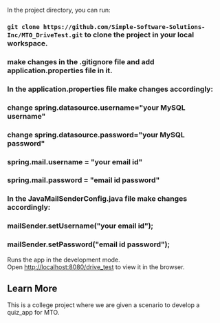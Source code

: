 In the project directory, you can run:

### `git clone https://github.com/Simple-Software-Solutions-Inc/MTO_DriveTest.git` to clone the project in your local workspace.

### make changes in the .gitignore file and add application.properties file in it.
### In the application.properties file make changes accordingly:
### change spring.datasource.username="your MySQL username"
### change spring.datasource.password="your MySQL password"

### spring.mail.username = "your email id" 
### spring.mail.password = "email id password"

### In the JavaMailSenderConfig.java file make changes accordingly:
### mailSender.setUsername("your email id");
###	mailSender.setPassword("email id password");
Runs the app in the development mode.\
Open [http://localhost:8080/drive_test](http://localhost:8080/drive_test) to view it in the browser.

## Learn More

This is a college project where we are given a scenario to develop a quiz_app for MTO.














